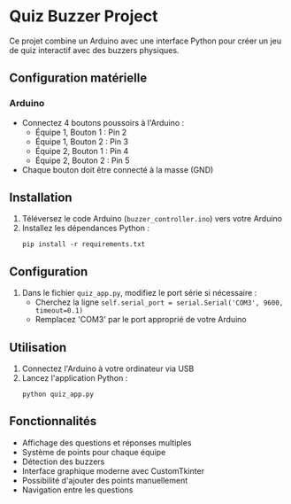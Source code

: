 # Quiz Buzzer Project

Ce projet combine un Arduino avec une interface Python pour créer un jeu de quiz interactif avec des buzzers physiques.

## Configuration matérielle

### Arduino
- Connectez 4 boutons poussoirs à l'Arduino :
  - Équipe 1, Bouton 1 : Pin 2
  - Équipe 1, Bouton 2 : Pin 3
  - Équipe 2, Bouton 1 : Pin 4
  - Équipe 2, Bouton 2 : Pin 5
- Chaque bouton doit être connecté à la masse (GND)

## Installation

1. Téléversez le code Arduino (`buzzer_controller.ino`) vers votre Arduino
2. Installez les dépendances Python :
   ```
   pip install -r requirements.txt
   ```

## Configuration

1. Dans le fichier `quiz_app.py`, modifiez le port série si nécessaire :
   - Cherchez la ligne `self.serial_port = serial.Serial('COM3', 9600, timeout=0.1)`
   - Remplacez 'COM3' par le port approprié de votre Arduino

## Utilisation

1. Connectez l'Arduino à votre ordinateur via USB
2. Lancez l'application Python :
   ```
   python quiz_app.py
   ```

## Fonctionnalités

- Affichage des questions et réponses multiples
- Système de points pour chaque équipe
- Détection des buzzers
- Interface graphique moderne avec CustomTkinter
- Possibilité d'ajouter des points manuellement
- Navigation entre les questions
